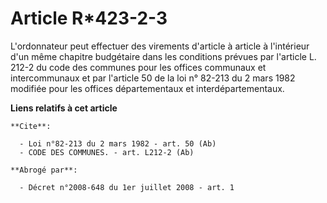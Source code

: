 # Article R*423-2-3

L'ordonnateur peut effectuer des virements d'article à article à l'intérieur d'un même chapitre budgétaire dans les
conditions prévues par l'article L. 212-2 du code des communes pour les offices communaux et intercommunaux et par l'article
50 de la loi n° 82-213 du 2 mars 1982 modifiée pour les offices départementaux et interdépartementaux.

**Liens relatifs à cet article**

	**Cite**:

	  - Loi n°82-213 du 2 mars 1982 - art. 50 (Ab)
	  - CODE DES COMMUNES. - art. L212-2 (Ab)

	**Abrogé par**:

	  - Décret n°2008-648 du 1er juillet 2008 - art. 1

